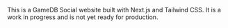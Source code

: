 This is a GameDB Social website built with Next.js and Tailwind CSS. It is a work in progress and is not yet ready for production.
